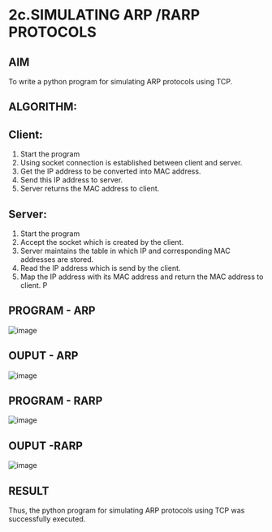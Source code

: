 # 2c.SIMULATING ARP /RARP PROTOCOLS
## AIM
To write a python program for simulating ARP protocols using TCP.
## ALGORITHM:
## Client:
1. Start the program
2. Using socket connection is established between client and server.
3. Get the IP address to be converted into MAC address.
4. Send this IP address to server.
5. Server returns the MAC address to client.
## Server:
1. Start the program
2. Accept the socket which is created by the client.
3. Server maintains the table in which IP and corresponding MAC addresses are
stored.
4. Read the IP address which is send by the client.
5. Map the IP address with its MAC address and return the MAC address to client.
P
## PROGRAM - ARP

![image](https://github.com/user-attachments/assets/5eacea1c-16bd-49e5-866b-77cb828a7a7e)


## OUPUT - ARP

![image](https://github.com/user-attachments/assets/63deb03e-c4b7-494c-821e-9885cf775c30)



## PROGRAM - RARP

![image](https://github.com/user-attachments/assets/7ccc05f4-9068-439e-8403-5d7cf4f7163c)


## OUPUT -RARP

![image](https://github.com/user-attachments/assets/3cb59bfe-1e78-4f1d-82dc-acc160cf633d)


## RESULT
Thus, the python program for simulating ARP protocols using TCP was successfully 
executed.

